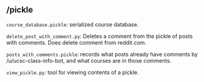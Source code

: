 ## /pickle

`course_database.pickle`: serialized course database.

`delete_post_with_comment.py`: Deletes a comment from the pickle of posts with comments. Does delete comment from reddit.com.

`posts_with_comments.pickle`: records what posts already have comments by /u/ucsc-class-info-bot, and what courses are in those comments.

`view_pickle.py`: tool for viewing contents of a pickle.